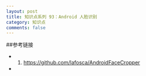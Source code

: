 ```yaml
---
layout: post
title: 知识点系列 93：Android 人脸识别
category: 知识点
comments: false
---
```


 
##参考链接

* 1. <https://github.com/lafosca/AndroidFaceCropper>

* 